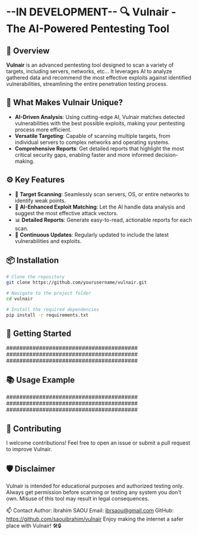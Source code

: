 # --IN DEVELOPMENT-- 🔍 **Vulnair** - The AI-Powered Pentesting Tool

## 🚀 **Overview**
**Vulnair** is an advanced pentesting tool designed to scan a variety of targets, including servers, networks, etc... It leverages AI to analyze gathered data and recommend the most effective exploits against identified vulnerabilities, streamlining the entire penetration testing process.

## 🧠 **What Makes Vulnair Unique?**
- **AI-Driven Analysis**: Using cutting-edge AI, Vulnair matches detected vulnerabilities with the best possible exploits, making your pentesting process more efficient.
- **Versatile Targeting**: Capable of scanning multiple targets, from individual servers to complex networks and operating systems.
- **Comprehensive Reports**: Get detailed reports that highlight the most critical security gaps, enabling faster and more informed decision-making.

## ⚙️ **Key Features**
- 🔗 **Target Scanning**: Seamlessly scan servers, OS, or entire networks to identify weak points.
- 🤖 **AI-Enhanced Exploit Matching**: Let the AI handle data analysis and suggest the most effective attack vectors.
- 📊 **Detailed Reports**: Generate easy-to-read, actionable reports for each scan.
- 🚨 **Continuous Updates**: Regularly updated to include the latest vulnerabilities and exploits.

## 📦 **Installation**
```bash
# Clone the repository
git clone https://github.com/yourusername/vulnair.git

# Navigate to the project folder
cd vulnair

# Install the required dependencies
pip install -r requirements.txt 
```

## 🚀 **Getting Started**

########################################
########################################
########################################

## 📚 **Usage Example**

########################################
########################################
########################################

## 🤝 **Contributing**
I welcome contributions! Feel free to open an issue or submit a pull request to improve Vulnair.

## 🛡️ **Disclaimer**
Vulnair is intended for educational purposes and authorized testing only. Always get permission before scanning or testing any system you don't own. Misuse of this tool may result in legal consequences.

📫 Contact
Author: Ibrahim SAOU
Email: ibrsaou@gmail.com
GitHub: https://github.com/saouibrahim/vulnair
Enjoy making the internet a safer place with Vulnair! 🛠️🔒
